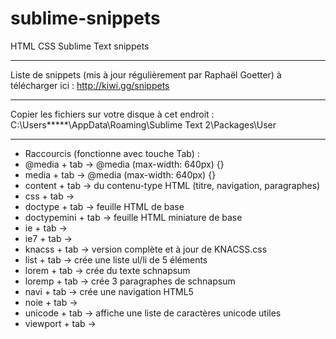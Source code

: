sublime-snippets
================

HTML CSS Sublime Text snippets


-----------

Liste de snippets (mis à jour régulièrement par Raphaël Goetter) à télécharger ici :
http://kiwi.gg/snippets 

-----------

Copier les fichiers sur votre disque à cet endroit : 
C:\Users\*****\AppData\Roaming\Sublime Text 2\Packages\User

-----------

* Raccourcis (fonctionne avec touche Tab) :
* @media + tab → @media (max-width: 640px) {}
* media + tab → @media (max-width: 640px) {}
* content + tab → du contenu-type HTML (titre, navigation, paragraphes)
* css + tab → <link rel="stylesheet" href="styles.css" media="all">
* doctype + tab → feuille HTML de base
* doctypemini + tab → feuille HTML miniature de base
* ie + tab → <!--[if IE]> <![endif]-->
* ie7 + tab → <!--[if lte IE 7]> <![endif]-->
* knacss + tab → version complète et à jour de KNACSS.css
* list + tab → crée une liste ul/li de 5 éléments
* lorem + tab → crée du texte schnapsum
* loremp + tab → crée 3 paragraphes de schnapsum
* navi + tab → crée une navigation HTML5
* noie + tab → <!--[if !IE]><!--> <!--<![endif]-->
* unicode + tab → affiche une liste de caractères unicode utiles
* viewport + tab → <meta name="viewport" content="width=device-width,initial-scale=1.0">

